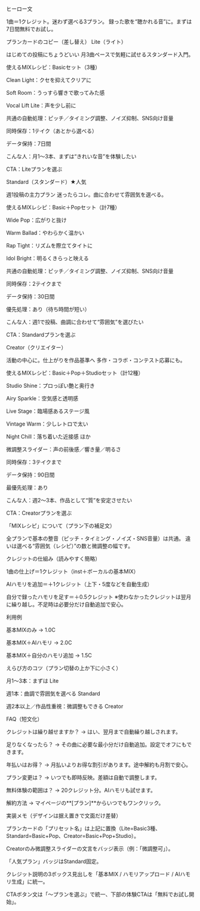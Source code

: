 ヒーロー文

1曲＝1クレジット。迷わず選べる3プラン。
録った歌を“聴かれる音”に。まずは7日間無料でお試し。

プランカードのコピー（差し替え）
Lite（ライト）

はじめての投稿にちょうどいい
月3曲ペースで気軽に試せるスタンダード入門。

使えるMIXレシピ：Basicセット（3種）

Clean Light：クセを抑えてクリアに

Soft Room：うっすら響きで歌ってみた感

Vocal Lift Lite：声を少し前に

共通の自動処理：ピッチ／タイミング調整、ノイズ抑制、SNS向け音量

同時保存：1テイク（あとから選べる）

データ保持：7日間

こんな人：月1〜3本、まずは“きれいな音”を体験したい

CTA：Liteプランを選ぶ

Standard（スタンダード）★人気

週1投稿の主力プラン
迷ったらコレ。曲に合わせて雰囲気を選べる。

使えるMIXレシピ：Basic＋Popセット（計7種）

Wide Pop：広がりと抜け

Warm Ballad：やわらかく温かい

Rap Tight：リズムを際立てタイトに

Idol Bright：明るくきらっと映える

共通の自動処理：ピッチ／タイミング調整、ノイズ抑制、SNS向け音量

同時保存：2テイクまで

データ保持：30日間

優先処理：あり（待ち時間が短い）

こんな人：週1で投稿、曲調に合わせて“雰囲気”を選びたい

CTA：Standardプランを選ぶ

Creator（クリエイター）

活動の中心に。仕上がりを作品基準へ
多作・コラボ・コンテスト応募にも。

使えるMIXレシピ：Basic＋Pop＋Studioセット（計12種）

Studio Shine：プロっぽい艶と奥行き

Airy Sparkle：空気感と透明感

Live Stage：臨場感あるステージ風

Vintage Warm：少しレトロで太い

Night Chill：落ち着いた近接感 ほか

微調整スライダー：声の前後感／響き量／明るさ

同時保存：3テイクまで

データ保持：90日間

最優先処理：あり

こんな人：週2〜3本、作品として“質”を安定させたい

CTA：Creatorプランを選ぶ

「MIXレシピ」について（プラン下の補足文）

全プランで基本の整音（ピッチ・タイミング・ノイズ・SNS音量）は共通。
違いは選べる“雰囲気（レシピ）”の数と微調整の幅です。

クレジットの仕組み（読みやすく簡略）

1曲の仕上げ＝1クレジット（inst＋ボーカルの基本MIX）

AIハモリを追加＝＋1クレジット（上下・5度などを自動生成）

自分で録ったハモリを足す＝＋0.5クレジット
※使わなかったクレジットは翌月に繰り越し。不足時は必要分だけ自動追加で安心。

利用例

基本MIXのみ → 1.0C

基本MIX＋AIハモリ → 2.0C

基本MIX＋自分のハモリ追加 → 1.5C

えらび方のコツ（プラン切替の上か下に小さく）

月1〜3本：まずは Lite

週1本：曲調で雰囲気を選べる Standard

週2本以上／作品性重視：微調整もできる Creator

FAQ（短文化）

クレジットは繰り越せますか？ → はい、翌月まで自動繰り越しされます。

足りなくなったら？ → その曲に必要な最小分だけ自動追加。設定でオフにもできます。

年払いはお得？ → 月払いよりお得な割引があります。途中解約も月割で安心。

プラン変更は？ → いつでも即時反映。差額は自動で調整します。

無料体験の範囲は？ → 20クレジット分。AIハモリも試せます。

解約方法 → マイページの**[プラン]**からいつでもワンクリック。

実装メモ（デザインは据え置きで文面だけ差替）

プランカードの「プリセット名」は上記に置換（Lite=Basic3種、Standard=Basic+Pop、Creator=Basic+Pop+Studio）。

Creatorのみ微調整スライダーの文言をバッジ表示（例：「微調整可」）。

「人気プラン」バッジはStandard固定。

クレジット説明の3ボックス見出しを「基本MIX / ハモリアップロード / AIハモリ生成」に統一。

CTAボタン文は「〜プランを選ぶ」で統一、下部の体験CTAは「無料でお試し開始」。